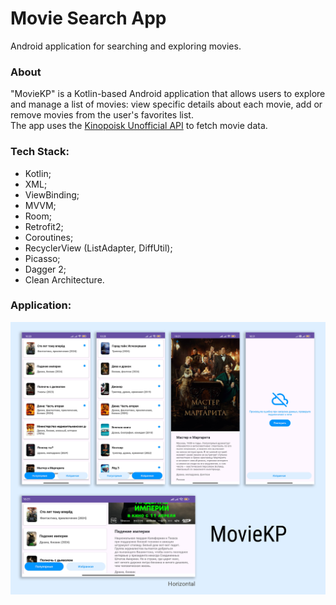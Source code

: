 # Movie Search App
Android application for searching and exploring movies.

### About
"MovieKP" is a Kotlin-based Android application that allows users to explore and manage a list of movies: view specific details about each movie, add or remove movies from the user's favorites list.\
The app uses the [Kinopoisk Unofficial API](https://kinopoiskapiunofficial.tech/) to fetch movie data.

### Tech Stack:
* Kotlin;
* XML;
* ViewBinding;
* MVVM;
* Room;
* Retrofit2;
* Coroutines;
* RecyclerView (ListAdapter, DiffUtil);
* Picasso;
* Dagger 2;
* Clean Architecture.

### Application:
![Movie KP](https://github.com/RaineyI/MovieKP/blob/master/movieKp_app_.png)
